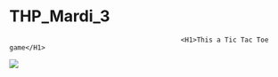# THP_Mardi_3
                                               <H1>This a Tic Tac Toe game</H1>
<img src="https://user-images.githubusercontent.com/40149119/42836366-2422061c-89fb-11e8-95f9-a6705a3de305.png"></img>
